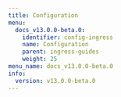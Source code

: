 ```yaml
---
title: Configuration
menu:
  docs_v13.0.0-beta.0:
    identifier: config-ingress
    name: Configuration
    parent: ingress-guides
    weight: 25
menu_name: docs_v13.0.0-beta.0
info:
  version: v13.0.0-beta.0
---
```


